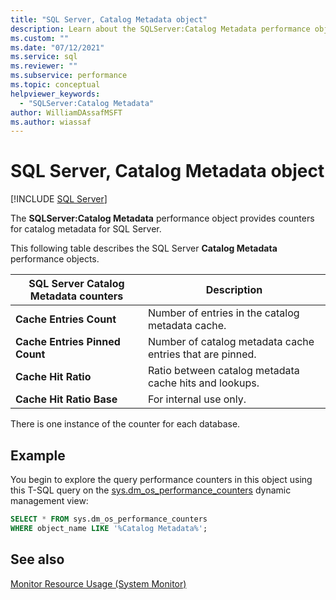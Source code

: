 ```yaml
---
title: "SQL Server, Catalog Metadata object"
description: Learn about the SQLServer:Catalog Metadata performance object, which provides counters for catalog metadata for SQL Server.
ms.custom: ""
ms.date: "07/12/2021"
ms.service: sql
ms.reviewer: ""
ms.subservice: performance
ms.topic: conceptual
helpviewer_keywords: 
  - "SQLServer:Catalog Metadata"
author: WilliamDAssafMSFT
ms.author: wiassaf
---
```

# SQL Server, Catalog Metadata object
 [!INCLUDE [SQL Server](../../includes/applies-to-version/sqlserver.md)]

The **SQLServer:Catalog Metadata** performance object provides counters for catalog metadata for SQL Server.

This following table describes the SQL Server **Catalog Metadata** performance objects.

|**SQL Server Catalog Metadata counters**|Description|  
|-------------|-----------------|  
|**Cache Entries Count**|Number of entries in the catalog metadata cache.|
|**Cache Entries Pinned Count**|Number of catalog metadata cache entries that are pinned.|
|**Cache Hit Ratio**|Ratio between catalog metadata cache hits and lookups.|
|**Cache Hit Ratio Base**|For internal use only.|

There is one instance of the counter for each database.

## Example

You begin to explore the query performance counters in this object using this T-SQL query on the [sys.dm_os_performance_counters](../system-dynamic-management-views/sys-dm-os-performance-counters-transact-sql.md) dynamic management view:

```sql
SELECT * FROM sys.dm_os_performance_counters
WHERE object_name LIKE '%Catalog Metadata%';
```  

## See also  
[Monitor Resource Usage (System Monitor)](../../relational-databases/performance-monitor/monitor-resource-usage-system-monitor.md)
